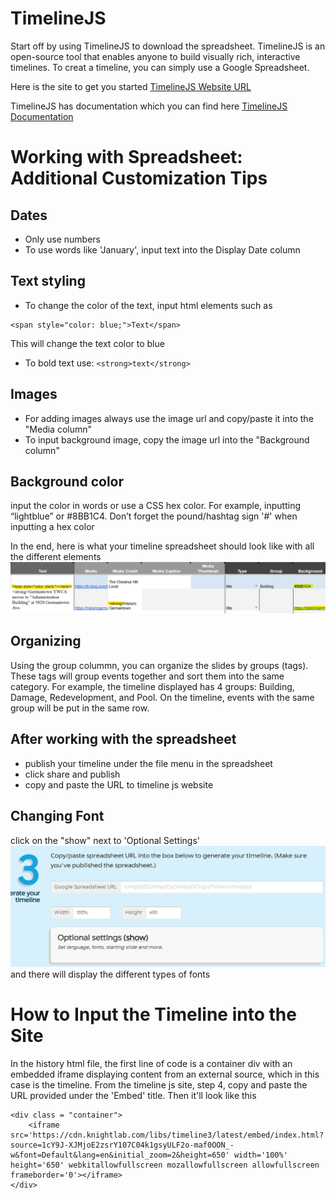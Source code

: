 # TimelineJS
Start off by using TimelineJS to download the spreadsheet. TimelineJS is an open-source tool that enables anyone to build visually rich, interactive timelines. To creat a timeline, you can simply use a Google Spreadsheet.

Here is the site to get you started 
[TimelineJS Website URL](https://timeline.knightlab.com/)

TimelineJS has documentation which you can find here [TimelineJS Documentation](https://timeline.knightlab.com/docs/using-spreadsheets.html)

# Working with Spreadsheet: Additional Customization Tips
## Dates 
- Only use numbers 
- To use words like 'January', input text into the Display Date column

## Text styling 
- To change the color of the text, input html elements such as 
```
<span style="color: blue;">Text</span>
```
This will change the text color to blue
- To bold text use:
`<strong>text</strong>`

## Images 
- For adding images always use the image url and copy/paste it into the "Media column"
- To input background image, copy the image url into the "Background column"

## Background color 
input the color in words or use a CSS hex color. For example, inputting “lightblue” or #8BB1C4. Don’t forget the pound/hashtag sign '#' when inputting a hex color

In the end, here is what your timeline spreadsheet should look like with all the different elements ![Timeline](<timeline format.png>)

## Organizing 
Using the group colummn, you can organize the slides by groups (tags). These tags will group events together and sort them into the same category. For example, the timeline displayed has 4 groups: Building, Damage, Redevelopment, and Pool. On the timeline, events with the same group will be put in the same row.

## After working with the spreadsheet
- publish your timeline under the file menu in the spreadsheet
- click share and publish
- copy and paste the URL to timeline js website

## Changing Font 
click on the "show" next to 'Optional Settings' ![Font](time.png) and there will display the different types of fonts

# How to Input the Timeline into the Site
In the history html file, the first line of code is a container div with an embedded iframe displaying content from an external source, which in this case is the timeline. From the timeline js site, step 4, copy and paste the URL provided under the 'Embed' title. Then it'll look like this
```
<div class = "container">
    <iframe src='https://cdn.knightlab.com/libs/timeline3/latest/embed/index.html?source=1cY9J-XJMjoE2zsrY107C04k1gsyULF2o-maf0OON_-w&font=Default&lang=en&initial_zoom=2&height=650' width='100%' height='650' webkitallowfullscreen mozallowfullscreen allowfullscreen frameborder='0'></iframe>
</div>
```
